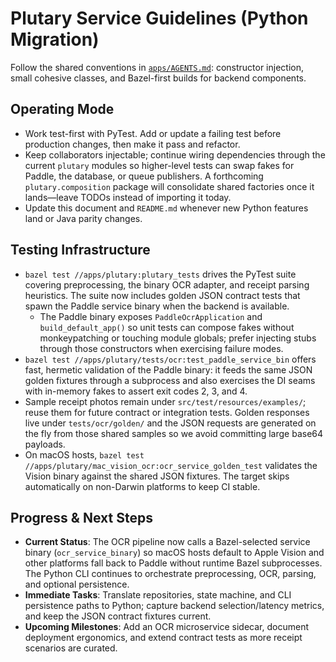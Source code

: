 # Plutary Service Guidelines (Python Migration)

Follow the shared conventions in [`apps/AGENTS.md`](../AGENTS.md): constructor injection,
small cohesive classes, and Bazel-first builds for backend components.

## Operating Mode
- Work test-first with PyTest. Add or update a failing test before production changes, then make
  it pass and refactor.
- Keep collaborators injectable; continue wiring dependencies through the current `plutary` modules so
  higher-level tests can swap fakes for Paddle, the database, or queue publishers. A forthcoming
  `plutary.composition` package will consolidate shared factories once it lands—leave TODOs instead of
  importing it today.
- Update this document and `README.md` whenever new Python features land or Java parity changes.

## Testing Infrastructure
- `bazel test //apps/plutary:plutary_tests` drives the PyTest suite covering preprocessing, the binary
  OCR adapter, and receipt parsing heuristics. The suite now includes golden JSON contract tests
  that spawn the Paddle service binary when the backend is available.
  - The Paddle binary exposes `PaddleOcrApplication` and `build_default_app()` so unit tests can
    compose fakes without monkeypatching or touching module globals; prefer injecting stubs through
    those constructors when exercising failure modes.
- `bazel test //apps/plutary/tests/ocr:test_paddle_service_bin` offers fast, hermetic validation of the
  Paddle binary: it feeds the same JSON golden fixtures through a subprocess and also exercises the
  DI seams with in-memory fakes to assert exit codes 2, 3, and 4.
- Sample receipt photos remain under `src/test/resources/examples/`; reuse them for future
  contract or integration tests. Golden responses live under `tests/ocr/golden/` and the JSON
  requests are generated on the fly from those shared samples so we avoid committing large base64
  payloads.
- On macOS hosts, `bazel test //apps/plutary/mac_vision_ocr:ocr_service_golden_test` validates the
  Vision binary against the shared JSON fixtures. The target skips automatically on non-Darwin
  platforms to keep CI stable.

## Progress & Next Steps
- **Current Status**: The OCR pipeline now calls a Bazel-selected service binary (`ocr_service_binary`)
  so macOS hosts default to Apple Vision and other platforms fall back to Paddle without runtime
  Bazel subprocesses. The Python CLI continues to orchestrate preprocessing, OCR, parsing, and
  optional persistence.
- **Immediate Tasks**: Translate repositories, state machine, and CLI persistence paths to Python;
  capture backend selection/latency metrics, and keep the JSON contract fixtures current.
- **Upcoming Milestones**: Add an OCR microservice sidecar, document deployment ergonomics, and
  extend contract tests as more receipt scenarios are curated.
